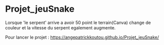 # Projet_jeuSnake
Lorsque 'le serpent' arrive a avoir 50 point le terrain(Canva) change de couleur et la vitesse 
du serpent egalement augmente.

Pour lancer le projet :  https://angepatrickkoutou.github.io/Projet_jeuSnake/
